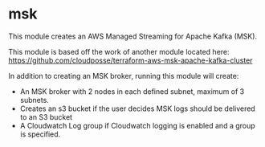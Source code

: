 # msk
This module creates an AWS Managed Streaming for Apache Kafka (MSK).

This module is based off the work of another module located here:
https://github.com/cloudposse/terraform-aws-msk-apache-kafka-cluster

In addition to creating an MSK broker, running this module will create:
* An MSK broker with 2 nodes in each defined subnet, maximum of 3 subnets. 
* Creates an s3 bucket if the user decides MSK logs should be delivered to an S3 bucket
* A Cloudwatch Log group if Cloudwatch logging is enabled and a group is specified. 
